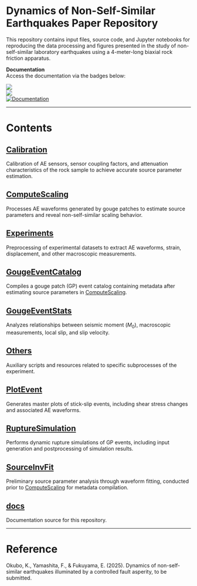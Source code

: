 # Dynamics of Non-Self-Similar Earthquakes Paper Repository

This repository contains input files, source code, and Jupyter notebooks for reproducing the data processing and figures presented in the study of non-self-similar laboratory earthquakes using a 4-meter-long biaxial rock friction apparatus.

**Documentation**  
Access the documentation via the badges below:

[![](https://img.shields.io/badge/docs-dev-blue.svg)](https://kura-okubo.github.io/4mNonSelfSim_Paper/dev)  
[![](https://img.shields.io/badge/docs-stable-blue.svg)](https://kura-okubo.github.io/4mNonSelfSim_Paper/stable)  
[![Documentation](https://github.com/kura-okubo/4mNonSelfSim_Paper/actions/workflows/documentation.yml/badge.svg)](https://github.com/kura-okubo/4mNonSelfSim_Paper/actions/workflows/documentation.yml)

---

# Contents

## [Calibration](./Calibration)
Calibration of AE sensors, sensor coupling factors, and attenuation characteristics of the rock sample to achieve accurate source parameter estimation.

## [ComputeScaling](./ComputeScaling)
Processes AE waveforms generated by gouge patches to estimate source parameters and reveal non-self-similar scaling behavior.

## [Experiments](./Experiments)
Preprocessing of experimental datasets to extract AE waveforms, strain, displacement, and other macroscopic measurements.

## [GougeEventCatalog](./GougeEventCatalog)
Compiles a gouge patch (GP) event catalog containing metadata after estimating source parameters in [ComputeScaling](./ComputeScaling).

## [GougeEventStats](./GougeEventStats)
Analyzes relationships between seismic moment ($M_0$), macroscopic measurements, local slip, and slip velocity.

<!-- ## [LaboratoryNote](./LaboratoryNote) -->

## [Others](./Others)
Auxiliary scripts and resources related to specific subprocesses of the experiment.

## [PlotEvent](./PlotEvent)
Generates master plots of stick-slip events, including shear stress changes and associated AE waveforms.

## [RuptureSimulation](./RuptureSimulation)
Performs dynamic rupture simulations of GP events, including input generation and postprocessing of simulation results.

## [SourceInvFit](./SourceInvFit)
Preliminary source parameter analysis through waveform fitting, conducted prior to [ComputeScaling](./ComputeScaling) for metadata compilation.

## [docs](./docs)
Documentation source for this repository.

<!-- ## [utils](./utils) -->

---

# Reference

Okubo, K., Yamashita, F., & Fukuyama, E. (2025). Dynamics of non-self-similar earthquakes illuminated by a controlled fault asperity, to be submitted.